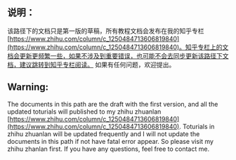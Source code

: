 ## 说明：
该路径下的文档只是第一版的草稿，所有教程文档会发布在我的知乎专栏 [https://www.zhihu.com/column/c_1250484713606819840](https://www.zhihu.com/column/c_1250484713606819840)。知乎专栏上的文档会更新更频繁一些，如果不涉及到重要错误，也可能不会去同步更新该路径下文档，建议跳转到知乎专栏阅读。
如果有任何问题，欢迎提出。

## Warning:
The documents in this path are the draft with the first version, and all the updated toturials will published to my zhihu zhuanlan [https://www.zhihu.com/column/c_1250484713606819840](https://www.zhihu.com/column/c_1250484713606819840). Toturials in zhihu zhuanlan will be updated frequently and I will not update the documents in this path if not have fatal error appear. So please visit my zhihu zhanlan first.
If you have any questions, feel free to contact me.
